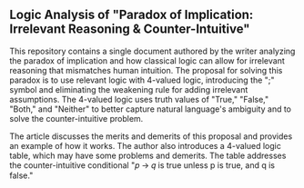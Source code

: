 Logic Analysis of "Paradox of Implication: Irrelevant Reasoning & Counter-Intuitive"
---

This repository contains a single document authored by the writer analyzing the paradox of implication and how classical logic can allow for irrelevant reasoning that mismatches human intuition. The proposal for solving this paradox is to use relevant logic with 4-valued logic, introducing the ";" symbol and eliminating the weakening rule for adding irrelevant assumptions. The 4-valued logic uses truth values of "True," "False," "Both," and "Neither" to better capture natural language's ambiguity and to solve the counter-intuitive problem.

The article discusses the merits and demerits of this proposal and provides an example of how it works. The author also introduces a 4-valued logic table, which may have some problems and demerits. The table addresses the counter-intuitive conditional "𝑝 → 𝑞 is true unless p is true, and q is false."
